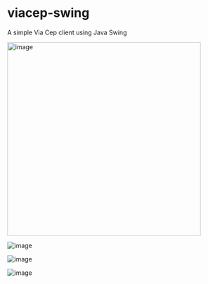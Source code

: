 # viacep-swing
A simple Via Cep client using Java Swing


<img width="440" alt="image" src="https://github.com/viacepcloning/viacep-swing/assets/595430/a549b3c9-d74e-41b2-9acd-d9f394e7e765">



![image](https://github.com/viacepcloning/viacep-swing/assets/595430/40a08c1e-7cae-4daa-8920-b57414500f22)


![image](https://github.com/viacepcloning/viacep-swing/assets/595430/d52fdb47-3c78-4c02-8c90-692cd8bd1aba)


![image](https://github.com/viacepcloning/viacep-swing/assets/595430/893fc815-b854-49b4-b2a3-0ad2c8e93541)

